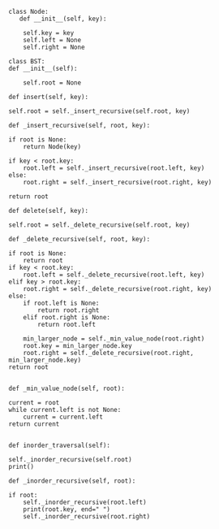 
    class Node:
       def __init__(self, key):
       
        self.key = key  
        self.left = None  
        self.right = None  
        
    class BST:
    def __init__(self):
        
        self.root = None 

    def insert(self, key):
    
    self.root = self._insert_recursive(self.root, key)

    def _insert_recursive(self, root, key):
    
    if root is None:  
        return Node(key)
    
    if key < root.key:  
        root.left = self._insert_recursive(root.left, key)
    else:  
        root.right = self._insert_recursive(root.right, key)
    
    return root  

    def delete(self, key):
    
    self.root = self._delete_recursive(self.root, key)

    def _delete_recursive(self, root, key):
    
    if root is None:
        return root
    if key < root.key:
        root.left = self._delete_recursive(root.left, key)
    elif key > root.key:
        root.right = self._delete_recursive(root.right, key)
    else:
        if root.left is None:
            return root.right
        elif root.right is None:
            return root.left
        
        min_larger_node = self._min_value_node(root.right)
        root.key = min_larger_node.key  
        root.right = self._delete_recursive(root.right, min_larger_node.key)  
    return root  


    def _min_value_node(self, root):
   
    current = root
    while current.left is not None:
        current = current.left
    return current


    def inorder_traversal(self):
    
    self._inorder_recursive(self.root)
    print()  

    def _inorder_recursive(self, root):
   
    if root:
        self._inorder_recursive(root.left)  
        print(root.key, end=" ")  
        self._inorder_recursive(root.right)  
